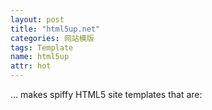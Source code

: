```yaml
---
layout: post
title: "html5up.net"
categories: 网站模版
tags: Template
name: html5up
attr: hot
---
```

... makes spiffy HTML5 site templates <!--break-->that are:

